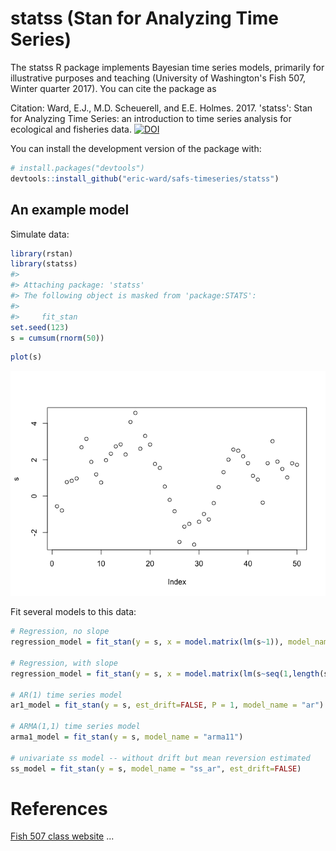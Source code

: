<!-- README.md is generated from README.Rmd. Please edit that file -->
statss (Stan for Analyzing Time Series)
=======================================

The statss R package implements Bayesian time series models, primarily for illustrative purposes and teaching (University of Washington's Fish 507, Winter quarter 2017). You can cite the package as 

Citation: Ward, E.J., M.D. Scheuerell, and E.E. Holmes. 2017. 'statss': Stan for Analyzing Time Series: an introduction to time series analysis for ecological and fisheries data.  [![DOI](https://zenodo.org/badge/78160922.svg)](https://zenodo.org/badge/latestdoi/78160922)


You can install the development version of the package with:

``` r
# install.packages("devtools")
devtools::install_github("eric-ward/safs-timeseries/statss")
```

An example model
----------------

Simulate data:

``` r
library(rstan)
library(statss)
#> 
#> Attaching package: 'statss'
#> The following object is masked from 'package:STATS':
#> 
#>     fit_stan
set.seed(123)
s = cumsum(rnorm(50))
```

``` r
plot(s)
```

![](README-figs/plot-1.png)

Fit several models to this data:

``` r
# Regression, no slope
regression_model = fit_stan(y = s, x = model.matrix(lm(s~1)), model_name="regression")

# Regression, with slope
regression_model = fit_stan(y = s, x = model.matrix(lm(s~seq(1,length(s)))), model_name="regression")

# AR(1) time series model
ar1_model = fit_stan(y = s, est_drift=FALSE, P = 1, model_name = "ar")

# ARMA(1,1) time series model
arma1_model = fit_stan(y = s, model_name = "arma11")

# univariate ss model -- without drift but mean reversion estimated
ss_model = fit_stan(y = s, model_name = "ss_ar", est_drift=FALSE)
```

References
==========

[Fish 507 class website](https://catalyst.uw.edu/workspace/fish203/35553/243766) ...
